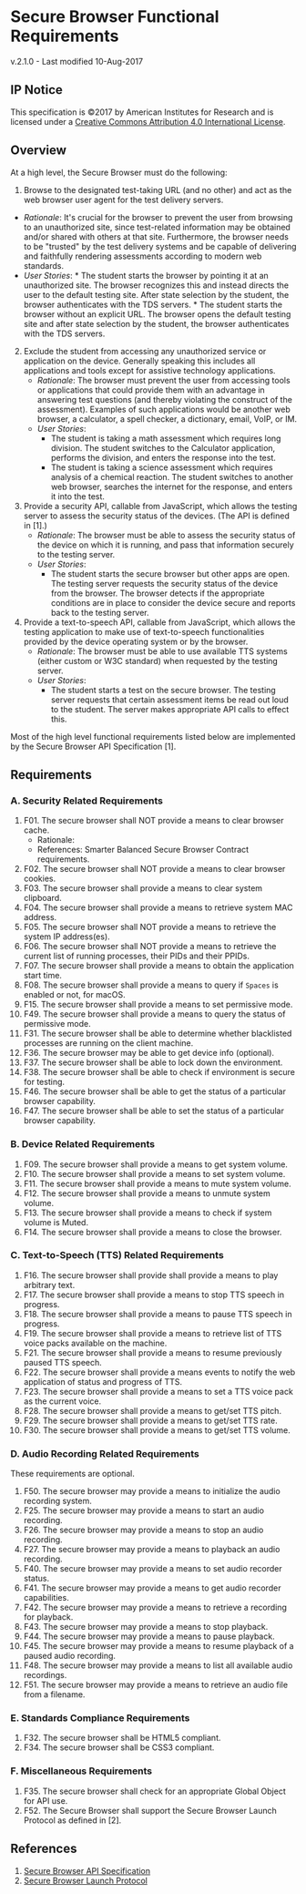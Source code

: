 # Secure Browser Functional Requirements

v.2.1.0 - Last modified 10-Aug-2017

## IP Notice
This specification is &copy;2017 by American Institutes for Research and is licensed under a [Creative Commons Attribution 4.0 International License](https://creativecommons.org/licenses/by/4.0/).

## Overview
At a high level, the Secure Browser must do the following:

1. Browse to the designated test-taking URL (and no other) and act as the web browser user agent for the test delivery servers.
  * _Rationale_: It's crucial for the browser to prevent the user from browsing to an unauthorized site, since test-related information may be obtained and/or shared with others at that site. Furthermore, the browser needs to be "trusted" by the test delivery systems and be capable of delivering and faithfully rendering assessments according to modern web standards.
  * _User Stories_:
        * The student starts the browser by pointing it at an unauthorized site. The browser recognizes this and instead directs the user to the default testing site. After state selection by the student, the browser authenticates with the TDS servers.
        * The student starts the browser without an explicit URL. The browser opens the default testing site and after state selection by the student, the browser authenticates with the TDS servers.2. Exclude the student from accessing any unauthorized service or application on the device. Generally speaking this includes all applications and tools except for assistive technology applications.
   * _Rationale_: The browser must prevent the user from accessing tools or applications that could provide them with an advantage in answering test questions (and thereby violating the construct of the assessment). Examples of such applications would be another web browser, a calculator, a spell checker, a dictionary, email, VoIP, or IM.
   * _User Stories_: 
      * The student is taking a math assessment which requires long division. The student switches to the Calculator application, performs the division, and enters the response into the test.
      * The student is taking a science assessment which requires analysis of a chemical reaction. The student switches to another web browser, searches the internet for the response, and enters it into the test.3. Provide a security API, callable from JavaScript, which allows the testing server to assess the security status of the devices. (The API is defined in [1].)
    * _Rationale_: The browser must be able to assess the security status of the device on which it is running, and pass that information securely to the testing server.
    * _User Stories_: 
      * The student starts the secure browser but other apps are open. The testing server requests the security status of the device from the browser. The browser detects if the appropriate conditions are in place to consider the device secure and reports back to the testing server.
4. Provide a text-to-speech API, callable from JavaScript, which allows the testing application to make use of text-to-speech functionalities provided by the device operating system or by the browser.
    * _Rationale_: The browser must be able to use available TTS systems (either custom or W3C standard) when requested by the testing server.
    * _User Stories_: 
      * The student starts a test on the secure browser. The testing server requests that certain assessment items be read out loud to the student. The server makes appropriate API calls to effect this.
 
Most of the high level functional requirements listed below are implemented by the Secure Browser API Specification [1].

## Requirements
### A. Security Related Requirements
1. F01. The secure browser shall NOT provide a means to clear browser cache.
   * Rationale: 
   * References: Smarter Balanced Secure Browser Contract requirements.
1. F02. The secure browser shall NOT provide a means to clear browser cookies.
1. F03. The secure browser shall provide a means to clear system clipboard.
1. F04. The secure browser shall provide a means to retrieve system MAC address.
1. F05. The secure browser shall NOT provide a means to retrieve the system IP address(es).
1. F06. The secure browser shall NOT provide a means to retrieve the current list of running processes, their PIDs and their PPIDs.
1. F07. The secure browser shall provide a means to obtain the application start time.
1. F08. The secure browser shall provide a means to query if `Spaces` is enabled or not, for macOS.
1. F15. The secure browser shall provide a means to set permissive mode.
1. F49. The secure browser shall provide a means to query the status of permissive mode.
1. F31. The secure browser shall be able to determine whether blacklisted processes are running on the client machine.
1. F36. The secure browser may be able to get device info (optional).
1. F37. The secure browser shall be able to lock down the environment.
1. F38. The secure browser shall be able to check if environment is secure for testing.
1. F46. The secure browser shall be able to get the status of a particular browser capability.
1. F47. The secure browser shall be able to set the status of a particular browser capability.

### B. Device Related Requirements
1. F09. The secure browser shall provide a means to get system volume.
1. F10. The secure browser shall provide a means to set system volume.
1. F11. The secure browser shall provide a means to mute system volume.
1. F12. The secure browser shall provide a means to unmute system volume.
1. F13. The secure browser shall provide a means to check if system volume is Muted.
1. F14. The secure browser shall provide a means to close the browser.

### C. Text-to-Speech (TTS) Related Requirements
1. F16. The secure browser shall provide shall provide a means to play arbitrary text.
1. F17. The secure browser shall provide a means to stop TTS speech in progress.
1. F18. The secure browser shall provide a means to pause TTS speech in progress.
1. F19. The secure browser shall provide a means to retrieve list of TTS voice packs available on the machine.
1. F21. The secure browser shall provide a means to resume previously paused TTS speech.
1. F22. The secure browser shall provide a means events to notify the web application of status and progress of TTS.
1. F23. The secure browser shall provide a means to set a TTS voice pack as the current voice.
1. F28. The secure browser shall provide a means to get/set TTS pitch.
1. F29. The secure browser shall provide a means to get/set TTS rate.
1. F30. The secure browser shall provide a means to get/set TTS volume.

### D. Audio Recording Related Requirements
These requirements are optional.

1. F50. The secure browser may provide a means to initialize the audio recording system.
1. F25. The secure browser may provide a means to start an audio recording.
1. F26. The secure browser may provide a means to stop an audio recording.
1. F27. The secure browser may provide a means to playback an audio recording.
1. F40. The secure browser may provide a means to set audio recorder status.
1. F41. The secure browser may provide a means to get audio recorder capabilities.
1. F42. The secure browser may provide a means to retrieve a recording for playback.
1. F43. The secure browser may provide a means to stop playback.
1. F44. The secure browser may provide a means to pause playback.
1. F45. The secure browser may provide a means to resume playback of a paused audio recording.
1. F48. The secure browser may provide a means to list all available audio recordings.
1. F51. The secure browser may provide a means to retrieve an audio file from a filename.

### E. Standards Compliance Requirements
1. F32. The secure browser shall be HTML5 compliant.
1. F34. The secure browser shall be CSS3 compliant.

### F. Miscellaneous Requirements
1. F35. The secure browser shall check for an appropriate Global Object for API use.
2. F52. The Secure Browser shall support the Secure Browser Launch Protocol as defined in [2].

## References
1. [Secure Browser API Specification](https://github.com/SmarterApp/SB_BIRT/blob/master/irp/doc/req/SecureBrowserAPIspecification.md)
2. [Secure Browser Launch Protocol](https://github.com/SmarterApp/SB_BIRT/blob/master/irp/doc/req/SecureBrowserLaunchProtocol.md)
